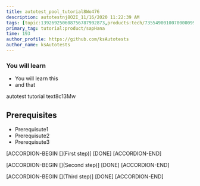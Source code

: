 ```yaml
---
title: autotest_pool_tutorial8Wo476
description: autotestnj8O2I_11/16/2020 11:22:39 AM
tags: [topic:139269250608756787992873,products:tech/73554900100700000996,tutorial:experience/advanced]
primary_tag: tutorial:product/sapHana
time: 193
author_profile: https://github.com/ksAutotests
author_name: ksAutotests
---
```

### You will learn
- You will learn this
- and that

autotest tutorial text8c13Mw

## Prerequisites
- Prerequisute1
- Prerequisute2
- Prerequisute3

[ACCORDION-BEGIN [](First step)]
[DONE]
[ACCORDION-END]

[ACCORDION-BEGIN [](Second step)]
[DONE]
[ACCORDION-END]

[ACCORDION-BEGIN [](Third step)]
[DONE]
[ACCORDION-END]

